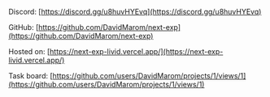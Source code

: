 Discord:
[https://discord.gg/u8huvHYEvq](https://discord.gg/u8huvHYEvq)

GitHub:
[https://github.com/DavidMarom/next-exp](https://github.com/DavidMarom/next-exp)

Hosted on:
[https://next-exp-livid.vercel.app/](https://next-exp-livid.vercel.app/)

Task board:
[https://github.com/users/DavidMarom/projects/1/views/1](https://github.com/users/DavidMarom/projects/1/views/1)